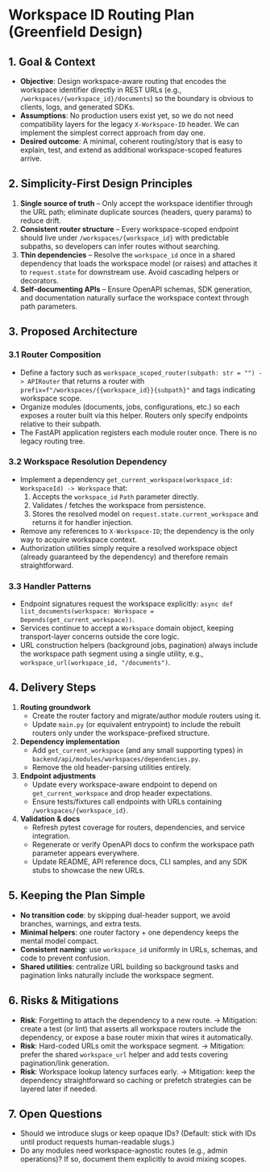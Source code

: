 # Workspace ID Routing Plan (Greenfield Design)

## 1. Goal & Context
- **Objective**: Design workspace-aware routing that encodes the workspace identifier directly in REST URLs (e.g., `/workspaces/{workspace_id}/documents`) so the boundary is obvious to clients, logs, and generated SDKs.
- **Assumptions**: No production users exist yet, so we do not need compatibility layers for the legacy `X-Workspace-ID` header. We can implement the simplest correct approach from day one.
- **Desired outcome**: A minimal, coherent routing/story that is easy to explain, test, and extend as additional workspace-scoped features arrive.

## 2. Simplicity-First Design Principles
1. **Single source of truth** – Only accept the workspace identifier through the URL path; eliminate duplicate sources (headers, query params) to reduce drift.
2. **Consistent router structure** – Every workspace-scoped endpoint should live under `/workspaces/{workspace_id}` with predictable subpaths, so developers can infer routes without searching.
3. **Thin dependencies** – Resolve the `workspace_id` once in a shared dependency that loads the workspace model (or raises) and attaches it to `request.state` for downstream use. Avoid cascading helpers or decorators.
4. **Self-documenting APIs** – Ensure OpenAPI schemas, SDK generation, and documentation naturally surface the workspace context through path parameters.

## 3. Proposed Architecture
### 3.1 Router Composition
- Define a factory such as `workspace_scoped_router(subpath: str = "") -> APIRouter` that returns a router with `prefix=f"/workspaces/{{workspace_id}}{subpath}"` and tags indicating workspace scope.
- Organize modules (documents, jobs, configurations, etc.) so each exposes a router built via this helper. Routers only specify endpoints relative to their subpath.
- The FastAPI application registers each module router once. There is no legacy routing tree.

### 3.2 Workspace Resolution Dependency
- Implement a dependency `get_current_workspace(workspace_id: WorkspaceId) -> Workspace` that:
  1. Accepts the `workspace_id` `Path` parameter directly.
  2. Validates / fetches the workspace from persistence.
  3. Stores the resolved model on `request.state.current_workspace` and returns it for handler injection.
- Remove any references to `X-Workspace-ID`; the dependency is the only way to acquire workspace context.
- Authorization utilities simply require a resolved workspace object (already guaranteed by the dependency) and therefore remain straightforward.

### 3.3 Handler Patterns
- Endpoint signatures request the workspace explicitly: `async def list_documents(workspace: Workspace = Depends(get_current_workspace))`.
- Services continue to accept a `Workspace` domain object, keeping transport-layer concerns outside the core logic.
- URL construction helpers (background jobs, pagination) always include the workspace path segment using a single utility, e.g., `workspace_url(workspace_id, "/documents")`.

## 4. Delivery Steps
1. **Routing groundwork**
   - Create the router factory and migrate/author module routers using it.
   - Update `main.py` (or equivalent entrypoint) to include the rebuilt routers only under the workspace-prefixed structure.
2. **Dependency implementation**
   - Add `get_current_workspace` (and any small supporting types) in `backend/api/modules/workspaces/dependencies.py`.
   - Remove the old header-parsing utilities entirely.
3. **Endpoint adjustments**
   - Update every workspace-aware endpoint to depend on `get_current_workspace` and drop header expectations.
   - Ensure tests/fixtures call endpoints with URLs containing `/workspaces/{workspace_id}`.
4. **Validation & docs**
   - Refresh pytest coverage for routers, dependencies, and service integration.
   - Regenerate or verify OpenAPI docs to confirm the workspace path parameter appears everywhere.
   - Update README, API reference docs, CLI samples, and any SDK stubs to showcase the new URLs.

## 5. Keeping the Plan Simple
- **No transition code**: by skipping dual-header support, we avoid branches, warnings, and extra tests.
- **Minimal helpers**: one router factory + one dependency keeps the mental model compact.
- **Consistent naming**: use `workspace_id` uniformly in URLs, schemas, and code to prevent confusion.
- **Shared utilities**: centralize URL building so background tasks and pagination links naturally include the workspace segment.

## 6. Risks & Mitigations
- **Risk**: Forgetting to attach the dependency to a new route. → Mitigation: create a test (or lint) that asserts all workspace routers include the dependency, or expose a base router mixin that wires it automatically.
- **Risk**: Hard-coded URLs omit the workspace segment. → Mitigation: prefer the shared `workspace_url` helper and add tests covering pagination/link generation.
- **Risk**: Workspace lookup latency surfaces early. → Mitigation: keep the dependency straightforward so caching or prefetch strategies can be layered later if needed.

## 7. Open Questions
- Should we introduce slugs or keep opaque IDs? (Default: stick with IDs until product requests human-readable slugs.)
- Do any modules need workspace-agnostic routes (e.g., admin operations)? If so, document them explicitly to avoid mixing scopes.

